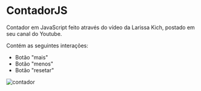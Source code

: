 # ContadorJS
Contador em JavaScript feito através do vídeo da Larissa Kich, postado em seu canal do Youtube.

Contém as seguintes interações:
- Botão "mais"
- Botão "menos"
- Botão "resetar"
  
![contador](https://github.com/stephanymdias/contadorJS/assets/130869859/5948fcad-4f3e-498d-b633-b2e25c83946d)
